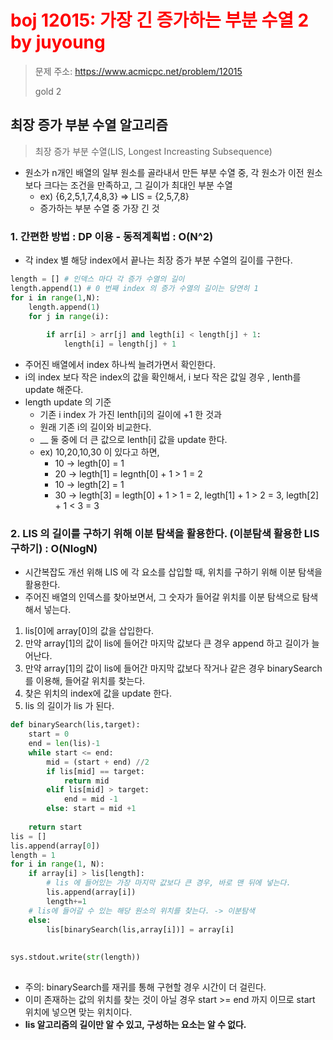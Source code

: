 # <span style="color:red" >boj 12015: 가장 긴 증가하는 부분 수열 2 by juyoung </span>
> 문제 주소: https://www.acmicpc.net/problem/12015
> 
> gold 2

## 최장 증가 부분 수열 알고리즘
> 최장 증가 부분 수열(LIS, Longest Increasting Subsequence)

- 원소가 n개인 배열의 일부 원소를 골라내서 만든 부분 수열 중,
  각 원소가 이전 원소보다 크다는 조건을 만족하고,
  그 길이가 최대인 부분 수열
  - ex) {6,2,5,1,7,4,8,3} => LIS = {2,5,7,8}
  - 증가하는 부분 수열 중 가장 긴 것  
    
### 1. 간편한 방법 : DP 이용 - 동적계획법 : O(N^2)
- 각 index 별 해당 index에서 끝나는 최장 증가 부분 수열의 길이를 구한다.
```python
length = [] # 인덱스 마다 각 증가 수열의 길이
length.append(1) # 0 번째 index 의 증가 수열의 길이는 당연히 1
for i in range(1,N):
    length.append(1)
    for j in range(i):
        
        if arr[i] > arr[j] and legth[i] < length[j] + 1:
            length[i] = length[j] + 1
```
- 주어진 배열에서 index 하나씩 늘려가면서 확인한다.
- i의 index 보다 작은 index의 값을 확인해서, i 보다 작은 값일 경우 , lenth를 update 해준다.
- length update 의 기준
    - 기존 i index 가 가진 lenth[i]의 길이에 +1 한 것과
    - 원래 기존 i의 길이와 비교한다. 
    - __ 둘 중에 더 큰 값으로 lenth[i] 값을 update 한다.
    - ex) 10,20,10,30 이 있다고 하면, 
        - 10 -> legth[0] = 1
        - 20 -> legth[1] = legnth[0] + 1 > 1 = 2
        - 10 -> legth[2] = 1
        - 30 -> legth[3] = legth[0] + 1 > 1 = 2, 
                            legth[1] + 1 > 2 = 3,
                            legth[2] + 1 < 3 = 3
  
### 2. LIS 의 길이를 구하기 위해 이분 탐색을 활용한다. (이분탐색 활용한 LIS 구하기) : O(NlogN)
- 시간복잡도 개선 위해 LIS 에 각 요소를 삽입할 때, 위치를 구하기 위해 이분 탐색을 활용한다.
- 주어진 배열의 인덱스를 찾아보면서, 그 숫자가 들어갈 위치를 이분 탐색으로 탐색해서 넣는다.
1. lis[0]에 array[0]의 값을 삽입한다.
2. 만약 array[1]의 값이 lis에 들어간 마지막 값보다 큰 경우 append 하고 길이가 늘어난다.
3. 만약 array[1]의 값이 lis에 들어간 마지막 값보다 작거나 같은 경우 binarySearch를 이용해, 들어갈 위치를 찾는다.
4. 찾은 위치의 index에 값을 update 한다.
5. lis 의 길이가 lis 가 된다.
```python
def binarySearch(lis,target):      
    start = 0                      
    end = len(lis)-1               
    while start <= end:            
        mid = (start + end) //2    
        if lis[mid] == target:     
            return mid             
        elif lis[mid] > target:    
            end = mid -1           
        else: start = mid +1       
                                   
    return start                   
lis = []                                                                
lis.append(array[0])                                                    
length = 1                                                              
for i in range(1, N):                                                   
    if array[i] > lis[length]:                                          
        # lis 에 들어있는 가장 마지막 값보다 큰 경우, 바로 맨 뒤에 넣는다.                      
        lis.append(array[i])                                            
        length+=1                                                       
    # lis에 들어갈 수 있는 해당 원소의 위치를 찾는다. -> 이분탐색                             
    else:                                                               
        lis[binarySearch(lis,array[i])] = array[i]                      
                                                                        
                                                           
sys.stdout.write(str(length))                                           
                                                                                                          
```
- 주의: binarySearch를 재귀를 통해 구현할 경우 시간이 더 걸린다.
- 이미 존재하는 값의 위치를 찾는 것이 아닐 경우 start >= end 까지 이므로 start 위치에 넣으면 맞는 위치이다.
- __lis 알고리즘의 길이만 알 수 있고, 구성하는 요소는 알 수 없다.__